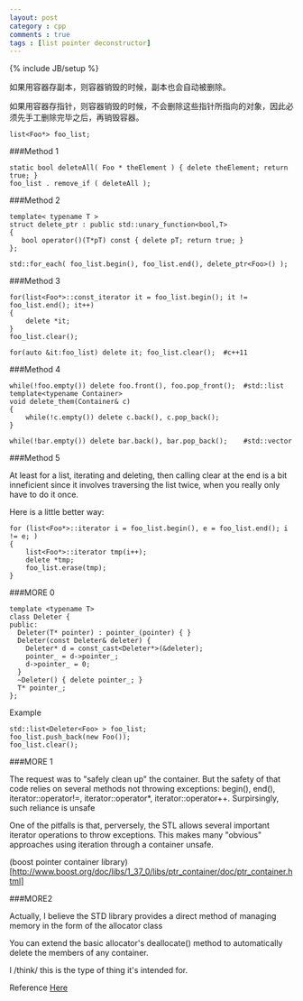 ```yaml
---
layout: post
category : cpp 
comments : true 
tags : [list pointer deconstructor]
---
```

{% include JB/setup %}

如果用容器存副本，则容器销毁的时候，副本也会自动被删除。

如果用容器存指针，则容器销毁的时候，不会删除这些指针所指向的对象，因此必须先手工删除完毕之后，再销毁容器。

    list<Foo*> foo_list;

###Method 1 

	static bool deleteAll( Foo * theElement ) { delete theElement; return true; }
	foo_list . remove_if ( deleteAll );
	

###Method 2 

	template< typename T >
	struct delete_ptr : public std::unary_function<bool,T>
	{
	   bool operator()(T*pT) const { delete pT; return true; }
	};

	std::for_each( foo_list.begin(), foo_list.end(), delete_ptr<Foo>() );
	

###Method 3 
    
	for(list<Foo*>::const_iterator it = foo_list.begin(); it != foo_list.end(); it++)
	{
		delete *it;
	} 
	foo_list.clear();

	for(auto &it:foo_list) delete it; foo_list.clear();  #c++11


###Method 4

	while(!foo.empty()) delete foo.front(), foo.pop_front();  #std::list
	template<typename Container>
	void delete_them(Container& c) 
	{ 
		while(!c.empty()) delete c.back(), c.pop_back();
	}
	
	while(!bar.empty()) delete bar.back(), bar.pop_back();    #std::vector


###Method 5

At least for a list, iterating and deleting, then calling clear at the end is a bit inneficient 
since it involves traversing the list twice, when you really only have to do it once. 

Here is a little better way:

	for (list<Foo*>::iterator i = foo_list.begin(), e = foo_list.end(); i != e; )
	{
		list<Foo*>::iterator tmp(i++);
		delete *tmp;
		foo_list.erase(tmp);
	} 
	
###MORE 0

	template <typename T>
	class Deleter {
	public:
	  Deleter(T* pointer) : pointer_(pointer) { }
	  Deleter(const Deleter& deleter) {
		Deleter* d = const_cast<Deleter*>(&deleter);
		pointer_ = d->pointer_;
		d->pointer_ = 0;
	  }
	  ~Deleter() { delete pointer_; }
	  T* pointer_;
	};

Example

	std::list<Deleter<Foo> > foo_list;
	foo_list.push_back(new Foo());
	foo_list.clear();
	

 

###MORE 1

The request was to "safely clean up" the container. But the safety of that code relies on several
 methods not throwing exceptions: begin(), end(), iterator::operator!=, iterator::operator\*, 
 iterator::operator++. Surpirsingly, such reliance is unsafe
 
 One of the pitfalls is that, perversely, the STL allows several important iterator operations to 
 throw exceptions. This makes many "obvious" approaches using iteration through a container unsafe. 

(boost pointer container library)[http://www.boost.org/doc/libs/1_37_0/libs/ptr_container/doc/ptr_container.html]

###MORE2

Actually, I believe the STD library provides a direct method of managing memory in the form of the allocator class

You can extend the basic allocator's deallocate() method to automatically delete the members of any container.

I /think/ this is the type of thing it's intended for.


Reference [ Here ](http://stackoverflow.com/questions/307082/cleaning-up-an-stl-list-vector-of-pointers)
